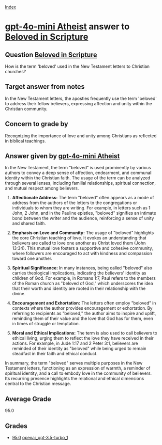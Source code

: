 
[Index](../../../index.md)
# [gpt-4o-mini Atheist](../../answering_models/gpt-4o-mini_Atheist.md) answer to [Beloved in Scripture](../../questions/Beloved_in_Scripture.md)

## Question [Beloved in Scripture](../../questions/Beloved_in_Scripture.md)
How is the term 'beloved' used in the New Testament letters to Christian churches?

## Target answer from notes
In the New Testament letters, the apostles frequently use the term 'beloved' to address their fellow believers, expressing affection and unity within the Christian community.

## Concern to grade by
Recognizing the importance of love and unity among Christians as reflected in biblical teachings.

## Answer given by [gpt-4o-mini Atheist](../../answering_models/gpt-4o-mini_Atheist.md)
In the New Testament, the term "beloved" is used prominently by various authors to convey a deep sense of affection, endearment, and communal identity within the Christian faith. The usage of the term can be analyzed through several lenses, including familial relationships, spiritual connection, and mutual respect among believers.

1. **Affectionate Address:** The term "beloved" often appears as a mode of address from the authors of the letters to the congregations or individuals to whom they are writing. For example, in letters such as 1 John, 2 John, and in the Pauline epistles, "beloved" signifies an intimate bond between the writer and the audience, reinforcing a sense of unity and shared faith.

2. **Emphasis on Love and Community:** The usage of "beloved" highlights the core Christian teaching of love. It evokes an understanding that believers are called to love one another as Christ loved them (John 13:34). This mutual love fosters a supportive and cohesive community, where followers are encouraged to act with kindness and compassion toward one another.

3. **Spiritual Significance:** In many instances, being called "beloved" also carries theological implications, indicating the believers' identity as children of God. For example, in Romans 1:7, Paul refers to the members of the Roman church as "beloved of God," which underscores the idea that their worth and identity are rooted in their relationship with the divine.

4. **Encouragement and Exhortation:** The letters often employ "beloved" in contexts where the author provides encouragement or exhortation. By referring to recipients as "beloved," the author aims to inspire and uplift, reminding them of their value and the love that God has for them, even in times of struggle or temptation.

5. **Moral and Ethical Implications:** The term is also used to call believers to ethical living, urging them to reflect the love they have received in their actions. For example, in Jude 1:17 and 2 Peter 3:1, believers are reminded of their identity as "beloved" while being urged to remain steadfast in their faith and ethical conduct.

In summary, the term "beloved" serves multiple purposes in the New Testament letters, functioning as an expression of warmth, a reminder of spiritual identity, and a call to embody love in the community of believers. Its recurring presence highlights the relational and ethical dimensions central to the Christian message.

## Average Grade
95.0

## Grades
 * [95.0](./Beloved_in_Scripture_grades/openai_gpt-3.5-turbo_1.md) [openai_gpt-3.5-turbo_1](../../grading_models/openai_gpt-3.5-turbo_1.md)
